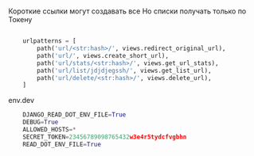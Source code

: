 # 
Короткие ссылки могут создавать все
Но списки получать только по Токену
```python

    urlpatterns = [
        path('url/<str:hash>/', views.redirect_original_url),
        path('url/', views.create_short_url),
        path('url/stats/<str:hash>/', views.get_url_stats),
        path('url/list/jdjdjegssh/', views.get_list_url),
        path('url/delete/<str:hash>/', views.delete_url),
    ]
```
env.dev
```python
    DJANGO_READ_DOT_ENV_FILE=True
    DEBUG=True
    ALLOWED_HOSTS=*
    SECRET_TOKEN=23456789098765432w3e4r5tydcfvgbhn
    READ_DOT_ENV_FILE=True
```